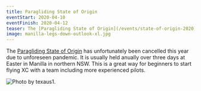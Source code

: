 ```yaml
---
title: Paragliding State of Origin
eventStart: 2020-04-10
eventFinish: 2020-04-12
teaser: The [Paragliding State of Origin](/events/state-of-origin-2020) has unfortunately been cancelled this year due to unforeseen pandemic.
image: manilla-legs-down-outlook-xl.jpg
---
```

The [Paragliding State of Origin](http://www.newcastleparaglidingclub.org.au/paragliding-state-of-origin-2020/) has unfortunately been cancelled this year due to unforeseen pandemic. It is usually held anually over three days at Easter in Manilla in northern NSW. This is a great way for beginners to start flying XC with a team including more experienced pilots.

![Photo by [texaus1](https://www.flickr.com/photos/texaus1/13964511785/).](/images/manilla-legs-down-outlook-xl.jpg)
